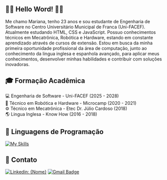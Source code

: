 ## 👋🏻 Hello Word! 👋🏻 

Me chamo Mariana, tenho 23 anos e sou estudante de Engenharia de Software no Centro Universitário Municipal de Franca (Uni-FACEF). Atualmente estudando HTML, CSS e JavaScript. Possuo conhecimentos técnicos em Mecatrônica, Robótica e Hardware, estando em constante aprendizado através de cursos de extensão. Estou em busca da minha primeira oportunidade profissional da área de computação, junto ao conhecimento da lingua inglesa e espanhola avançado, para aplicar meus conhecimentos, desenvolver minhas habilidades e contribuir com soluções inovadoras. 

## 🎓 Formação Acadêmica 

💻 Engenharia de Software - Uni-FACEF (2025 - 2028) <br> 
🤖 Técnico em Robótica e Hardware - Microcamp (2020 - 2021) <br>
⚙️ Técnico em Mecatrônica - Etec Dr. Júlio Cardoso (2018) <br>
🌎 Lingua Inglesa - Know How (2016 - 2018)

## 🚀 Linguagens de Programação 

[![My Skills](https://skillicons.dev/icons?i=js,html,css,sass)](https://skillicons.dev)

## 📲 Contato

[![Linkedin: {Nome}](https://img.shields.io/badge/-marixccs-blue?style=flat-square&logo=Linkedin&logoColor=white&link=https://www.linkedin.com/in/marixccs/)](https://www.linkedin.com/in/marixccs/)
[![Gmail Badge](https://img.shields.io/badge/-marianaccsoares@outlook.com-006bed?style=flat-square&logo=Gmail&logoColor=white&link=mailto:marianaccsoares@outlook.com)](mailto:marianaccsoares@outlook.com)

<!--
**marixccs/marixccs** is a ✨ _special_ ✨ repository because its `README.md` (this file) appears on your GitHub profile.

Here are some ideas to get you started:

- 🔭 I’m currently working on ...
- 🌱 I’m currently learning ...
- 👯 I’m looking to collaborate on ...
- 🤔 I’m looking for help with ...
- 💬 Ask me about ...
- 📫 How to reach me: ...
- 😄 Pronouns: ...
- ⚡ Fun fact: ...
-->
